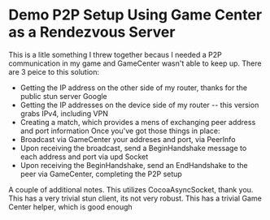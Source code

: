 #  Demo P2P Setup Using Game Center as a Rendezvous Server
This is a litle something I threw together becaus I needed a P2P communication in my game and GameCenter wasn't able to keep up. There are 3 peice to this solution:
* Getting the IP address on the other side of my router, thanks for the public stun server Google
* Getting the IP addresses on the device side of my router -- this version grabs IPv4, including VPN
* Creating a match, which provides a mens of exchanging peer address and port information
Once you've got those things in place:
* Broadcast via GameCenter your addreses and port, via PeerInfo
* Upon receiving the broadcast, send a BeginHandshake message to each address and port via upd Socket
* Upon receiving the BeginHandshake, send an EndHandshake to the peer via GameCenter, completing the P2P setup

A couple of additional notes.
This utilizes CocoaAsyncSocket, thank you.
This has a very trivial stun client, its not very robust.
This has a trivial Game Center helper, which is good enough


